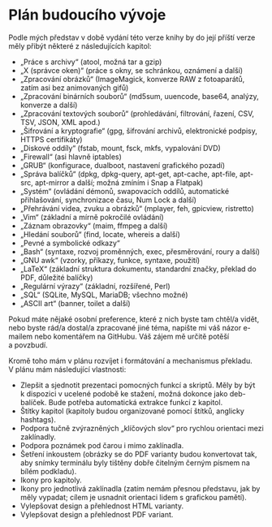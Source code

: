 <!--

Linux Kniha kouzel, část Plán budoucího vývoje
Copyright (c) 2019 Singularis <singularis@volny.cz>

Toto dílo je dílem svobodné kultury; můžete ho šířit a modifikovat pod
podmínkami licence Creative Commons Attribution-ShareAlike 4.0 International
vydané neziskovou organizací Creative Commons. Text licence je přiložený
k tomuto projektu nebo ho můžete najít na webové adrese:

https://creativecommons.org/licenses/by-sa/4.0/

-->

# Plán budoucího vývoje

Podle mých představ v době vydání této verze knihy by do její příští verze měly přibýt některé z následujících kapitol:

* „Práce s archivy“ (atool, možná tar a gzip)
* „X (správce oken)“ (práce s okny, se schránkou, oznámení a další)
* „Zpracování obrázků“ (ImageMagick, konverze RAW z fotoaparátů, zatím asi bez animovaných gifů)
* „Zpracování binárních souborů“ (md5sum, uuencode, base64, analýzy, konverze a další)
* „Zpracování textových souborů“ (prohledávání, filtrování, řazení, CSV, TSV, JSON, XML apod.)
* „Šifrování a kryptografie“ (gpg, šifrování archivů, elektronické podpisy, HTTPS certifikáty)
* „Diskové oddíly“ (fstab, mount, fsck, mkfs, vypalování DVD)
* „Firewall“ (asi hlavně iptables)
* „GRUB“ (konfigurace, dualboot, nastavení grafického pozadí)
* „Správa balíčků“ (dpkg, dpkg-query, apt-get, apt-cache, apt-file, apt-src, apt-mirror a další; možná zmíním i Snap a Flatpak)
* „Systém“ (ovládání démonů, swapovacích oddílů, automatické přihlašování, synchronizace času, Num Lock a další)
* „Přehrávání videa, zvuku a obrázků“ (mplayer, feh, gpicview, ristretto)
* „Vim“ (základní a mírně pokročilé ovládání)
* „Záznam obrazovky“ (maim, ffmpeg a další)
* „Hledání souborů“ (find, locate, whereis a další)
* „Pevné a symbolické odkazy“
* „Bash“ (syntaxe, rozvoj proměnných, exec, přesměrování, roury a další)
* „GNU awk“ (vzorky, příkazy, funkce, syntaxe, použití)
* „LaTeX“ (základní struktura dokumentu, standardní značky, překlad do PDF, důležité balíčky)
* „Regulární výrazy“ (základní, rozšířené, Perl)
* „SQL“ (SQLite, MySQL, MariaDB; všechno možné)
* „ASCII art“ (banner, toilet a další)

Pokud máte nějaké osobní preference, které z nich byste tam chtěl/a vidět, nebo byste rád/a dostal/a zpracované jiné téma, napište mi váš názor e-mailem nebo komentářem na GitHubu. Váš zájem mě určitě potěší a povzbudí.

Kromě toho mám v plánu rozvíjet i formátování a mechanismus překladu. V plánu mám následující vlastnosti:

* Zlepšit a sjednotit prezentaci pomocných funkcí a skriptů. Měly by být k dispozici v ucelené podobě ke stažení, možná dokonce jako deb-balíček. Bude potřeba automatická extrakce funkcí z kapitol.
* Štítky kapitol (kapitoly budou organizované pomocí štítků, anglicky hashtags).
* Podpora tučně zvýrazněných „klíčových slov“ pro rychlou orientaci mezi zaklínadly.
* Podpora poznámek pod čarou i mimo zaklínadla.
* Šetření inkoustem (obrázky se do PDF varianty budou konvertovat tak, aby snímky terminálu byly tištěny dobře čitelným černým písmem na bílém podkladu).
* Ikony pro kapitoly.
* Ikony pro jednotlivá zaklínadla (zatím nemám přesnou představu, jak by měly vypadat; cílem je usnadnit orientaci lidem s grafickou pamětí).
* Vylepšovat design a přehlednost HTML varianty.
* Vylepšovat design a přehlednost PDF variant.
